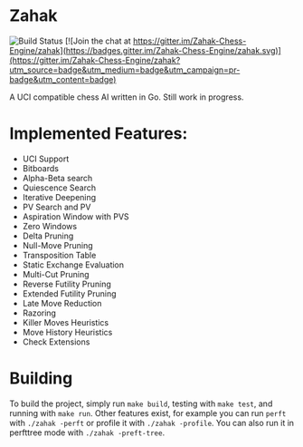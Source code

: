 # Zahak

![Build Status](https://github.com/amanjpro/zahak/workflows/Go/badge.svg) [![Join the chat at https://gitter.im/Zahak-Chess-Engine/zahak](https://badges.gitter.im/Zahak-Chess-Engine/zahak.svg)](https://gitter.im/Zahak-Chess-Engine/zahak?utm_source=badge&utm_medium=badge&utm_campaign=pr-badge&utm_content=badge)

A UCI compatible chess AI written in Go. Still work in progress.

# Implemented Features:

- UCI Support
- Bitboards
- Alpha-Beta search
- Quiescence Search
- Iterative Deepening
- PV Search and PV
- Aspiration Window with PVS
- Zero Windows
- Delta Pruning
- Null-Move Pruning
- Transposition Table
- Static Exchange Evaluation
- Multi-Cut Pruning
- Reverse Futility Pruning
- Extended Futility Pruning
- Late Move Reduction
- Razoring
- Killer Moves Heuristics
- Move History Heuristics
- Check Extensions

# Building

To build the project, simply run `make build`, testing with `make test`, and running with `make run`.
Other features exist, for example you can run `perft` with `./zahak -perft` or profile it with `./zahak -profile`.
You can also run it in perfttree mode with `./zahak -preft-tree`.

